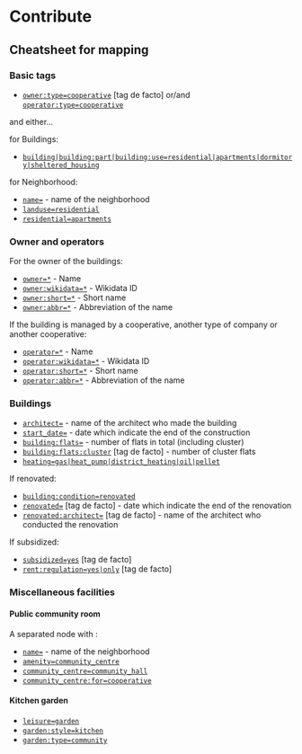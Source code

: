 # Contribute

## Cheatsheet for mapping

### Basic tags

- [`owner:type=cooperative`](https://taginfo.openstreetmap.org/tags/owner%3Atype=cooperative) [tag de facto] or/and [`operator:type=cooperative`](https://wiki.openstreetmap.org/wiki/Key:operator:type)

and either…

for Buildings:

- [`building|building:part|building:use=residential|apartments|dormitory|sheltered_housing`](https://wiki.openstreetmap.org/wiki/Buildings)

for Neighborhood:

- [`name=`](https://wiki.openstreetmap.org/wiki/Key:name) - name of the neighborhood
- [`landuse=residential`](https://wiki.openstreetmap.org/wiki/Tag:landuse%3Dresidential)
- [`residential=apartments`](https://wiki.openstreetmap.org/wiki/Tag:residential%3Dapartments)

### Owner and operators

For the owner of the buildings:

- [`owner=*`](https://wiki.openstreetmap.org/wiki/Key:owner) - Name
- [`owner:wikidata=*`](https://wiki.openstreetmap.org/wiki/Key:operator#Further_details) - Wikidata ID
- [`owner:short=*`](https://wiki.openstreetmap.org/wiki/Key:operator#Further_details) - Short name
- [`owner:abbr=*`](https://wiki.openstreetmap.org/wiki/Key:operator#Further_details) - Abbreviation of the name

If the building is managed by a cooperative, another type of company or another cooperative:

- [`operator=*`](https://wiki.openstreetmap.org/wiki/Key:operator) - Name
- [`operator:wikidata=*`](https://wiki.openstreetmap.org/wiki/Key:operator#Further_details) - Wikidata ID
- [`operator:short=*`](https://wiki.openstreetmap.org/wiki/Key:operator#Further_details) - Short name
- [`operator:abbr=*`](https://wiki.openstreetmap.org/wiki/Key:operator#Further_details) - Abbreviation of the name

### Buildings

- [`architect=`](https://wiki.openstreetmap.org/wiki/Key:architect) - name of the architect who made the building
- [`start_date=`](https://wiki.openstreetmap.org/wiki/Key:start_date) - date which indicate the end of the construction
- [`building:flats=`](https://wiki.openstreetmap.org/wiki/Key:building:flats) - number of flats in total (including cluster)
- [`building:flats:cluster`](https://taginfo.openstreetmap.org/keys/building%3Aflats%3Acluster) [tag de facto] - number of cluster flats
- [`heating=gas|heat_pump|district_heating|oil|pellet`](https://wiki.openstreetmap.org/wiki/Key:heating)

If renovated:
- [`building:condition=renovated`](https://wiki.openstreetmap.org/wiki/Key:building:condition)
- [`renovated=`](https://taginfo.openstreetmap.org/keys/renovated) [tag de facto] - date which indicate the end of the renovation
- [`renovated:architect=`](https://taginfo.openstreetmap.org/keys/renovated%3Aarchitect) [tag de facto] - name of the architect who conducted the renovation

If subsidized:
- [`subsidized=yes`](https://taginfo.openstreetmap.org/keys/subsidized) [tag de facto]
- [`rent:regulation=yes|only`](https://taginfo.openstreetmap.org/keys/rent%3Aregulation) [tag de facto]

### Miscellaneous facilities

#### Public community room

A separated node with :
- [`name=`](https://wiki.openstreetmap.org/wiki/Key:name) - name of the neighborhood
- [`amenity=community_centre`](https://wiki.openstreetmap.org/wiki/Tag:amenity%3Dcommunity_centre)
- [`community_centre=community_hall`](https://wiki.openstreetmap.org/wiki/Tag:community_centre%3Dcommunity_hall)
- [`community_centre:for=cooperative`](https://wiki.openstreetmap.org/wiki/Key:community_centre:for)

#### Kitchen garden

- [`leisure=garden`](https://wiki.openstreetmap.org/wiki/Tag:leisure=garden)
- [`garden:style=kitchen`](https://wiki.openstreetmap.org/wiki/Key:garden:style)
- [`garden:type=community`](https://wiki.openstreetmap.org/wiki/Key:garden:type)
